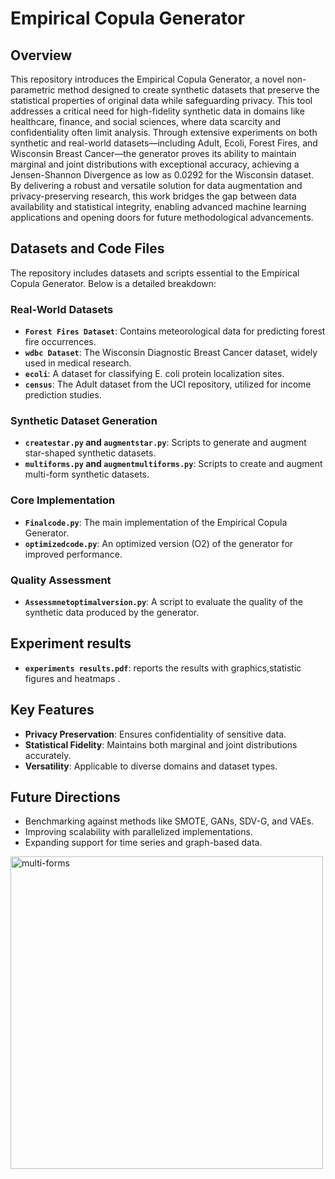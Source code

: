 
# Empirical Copula Generator

## Overview
This repository introduces the Empirical Copula Generator, a novel non-parametric method designed to create synthetic datasets that preserve the statistical properties of original data while safeguarding privacy. This tool addresses a critical need for high-fidelity synthetic data in domains like healthcare, finance, and social sciences, where data scarcity and confidentiality often limit analysis. Through extensive experiments on both synthetic and real-world datasets—including Adult, Ecoli, Forest Fires, and Wisconsin Breast Cancer—the generator proves its ability to maintain marginal and joint distributions with exceptional accuracy, achieving a Jensen-Shannon Divergence as low as 0.0292 for the Wisconsin dataset. By delivering a robust and versatile solution for data augmentation and privacy-preserving research, this work bridges the gap between data availability and statistical integrity, enabling advanced machine learning applications and opening doors for future methodological advancements.

## Datasets and Code Files
The repository includes datasets and scripts essential to the Empirical Copula Generator. Below is a detailed breakdown:

### Real-World Datasets
- **`Forest Fires Dataset`**: Contains meteorological data for predicting forest fire occurrences.
- **`wdbc Dataset`**: The Wisconsin Diagnostic Breast Cancer dataset, widely used in medical research.
- **`ecoli`**: A dataset for classifying E. coli protein localization sites.
- **`census`**: The Adult dataset from the UCI repository, utilized for income prediction studies.

### Synthetic Dataset Generation
- **`createstar.py` and `augmentstar.py`**: Scripts to generate and augment star-shaped synthetic datasets.
- **`multiforms.py` and `augmentmultiforms.py`**: Scripts to create and augment multi-form synthetic datasets.

### Core Implementation
- **`Finalcode.py`**: The main implementation of the Empirical Copula Generator.
- **`optimizedcode.py`**: An optimized version (O2) of the generator for improved performance.

### Quality Assessment
- **`Assessmnetoptimalversion.py`**: A script to evaluate the quality of the synthetic data produced by the generator.

## Experiment results
- **`experiments results.pdf`**: reports the results with graphics,statistic figures and heatmaps .

## Key Features
- **Privacy Preservation**: Ensures confidentiality of sensitive data.
- **Statistical Fidelity**: Maintains both marginal and joint distributions accurately.
- **Versatility**: Applicable to diverse domains and dataset types.
## Future Directions
- Benchmarking against methods like SMOTE, GANs, SDV-G, and VAEs.
- Improving scalability with parallelized implementations.
- Expanding support for time series and graph-based data.
<img src="figure6.png" alt="multi-forms" width="500"/>

